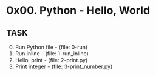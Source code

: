 # 0x00. Python - Hello, World

## TASK 

0. Run Python file - (file: 0-run)
1. Run inline - (file: 1-run_inline)
2. Hello, print - (file: 2-print.py)
3. Print integer - (file: 3-print_number.py)
